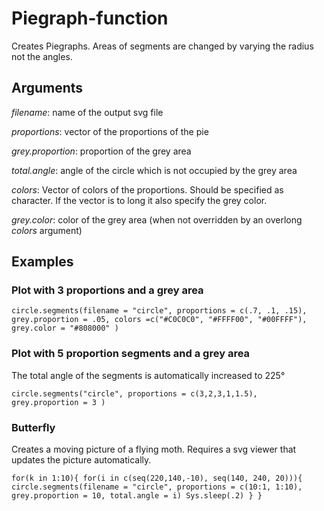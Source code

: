 # Piegraph-function
Creates Piegraphs. Areas of segments are changed by varying the radius not the angles.

## Arguments
*filename*: name of the output svg file

*proportions*: vector of the proportions of the pie

*grey.proportion*: proportion of the grey area

*total.angle*: angle of the circle which is not occupied by the grey area

*colors*: Vector of colors of the proportions. Should be specified as character. If the vector is to long it also specify the grey color.

*grey.color*: color of the grey area (when not overridden by an overlong *colors* argument)

## Examples
### Plot with 3 proportions and a grey area
`circle.segments(filename = "circle", proportions = c(.7, .1, .15), grey.proportion = .05, colors =c("#C0C0C0", "#FFFF00", "#00FFFF"), grey.color = "#808000" ) `
### Plot with 5 proportion segments and a grey area
The total angle of the segments is automatically increased to 225°

`circle.segments("circle", proportions = c(3,2,3,1,1.5), grey.proportion = 3 )`
### Butterfly
Creates a moving picture of a flying moth. Requires a svg viewer that updates the picture automatically.

 `for(k in 1:10){
   for(i in c(seq(220,140,-10), seq(140, 240, 20))){
     circle.segments(filename = "circle", proportions = c(10:1, 1:10), grey.proportion = 10, total.angle = i)
     Sys.sleep(.2)
   }
 } `
 
 

